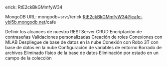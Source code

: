     
erick: RtE2ckBkGMmfyW34

MongoDB URL:
mongodb+srv://erick:RtE2ckBkGMmfyW34@cafe-ybl5b.mongodb.net/cafe



Definir los alcances de nuestro RESTServer
CRUD
Encriptación de contraseñas
Validaciones personalizadas
Creación de roles
Conexiones con MLAB
Despliegue de base de datos en la nube
Conexión con Robo 3T con base de datos en la nube
Configuración de variables de entorno
Borrado de archivos
Eliminado físico de la base de datos
Eliminación por estado en un campo de la colección